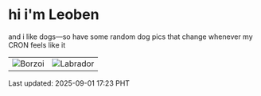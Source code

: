 # hi i'm Leoben

and i like dogs—so have some random dog pics that change whenever my CRON feels like it

|  |  |
|--------|----------|
| ![Borzoi](https://random-dog-vercel.vercel.app/api/random-borzoi?v=1756718599) | ![Labrador](https://random-dog-vercel.vercel.app/api/random-labrador?v=1756718599) |

Last updated: 2025-09-01 17:23 PHT
